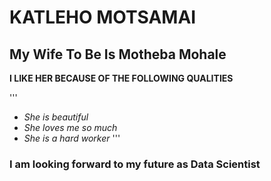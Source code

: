# KATLEHO MOTSAMAI

## My Wife To Be Is Motheba Mohale

**I LIKE HER BECAUSE OF THE FOLLOWING QUALITIES**


'''
- *She is beautiful*
- *She loves me so much*
- *She is a hard worker*
'''

### I am looking forward to my future as Data Scientist


